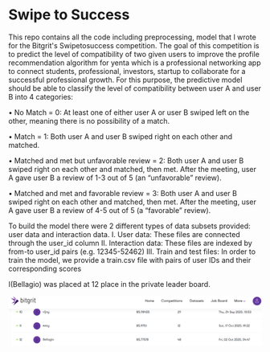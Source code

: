 # Swipe to Success

This repo contains all the code including preprocessing, model that I wrote for the Bitgrit's Swipetosuccess competition. 
The goal of this competition is to predict the level of compatibility of two given users to improve the profile recommendation algorithm for yenta which is a professional 
networking app to connect students, professional, investors, startup to collaborate for a successful professional growth.
For this purpose, the predictive model should be able to classify the level of compatibility between user A and user B into 4 categories: 

• No Match = 0: At least one of either user A or user B swiped left on the other, meaning there is no possibility of a match.

• Match = 1: Both user A and user B swiped right on each other and matched.

• Matched and met but unfavorable review = 2: Both user A and user B swiped right on each other and matched, then met. After the meeting, user A gave user B a review of 1-3 out of 5 (an “unfavorable” review).

• Matched and met and favorable review = 3: Both user A and user B swiped right on each other and matched, then met. After the meeting, user A gave user B a review of 4-5 out of 5 (a “favorable” review).

To build the model there were 2 different types of data subsets provided: user data and interaction data.
I. User data: These files are connected through the user_id column
II. Interaction data: These files are indexed by from-to user_id pairs (e.g. 12345-52462)
III. Train and test files: In order to train the model, we provide a train.csv file with pairs of user IDs and their corresponding scores

I(Bellagio) was placed at 12 place in the private leader board.

![alt text](https://github.com/thanish/Bitgrit/blob/main/Swipetosuccess/image.png)
